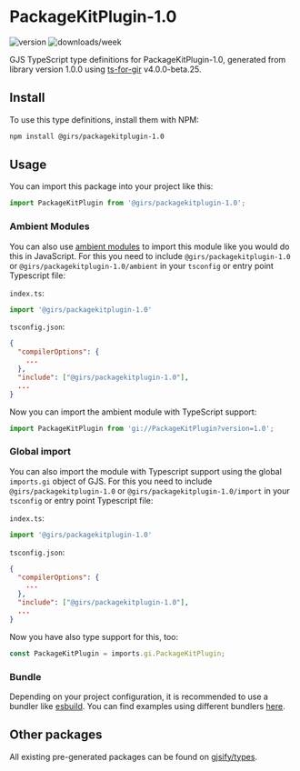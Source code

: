 
# PackageKitPlugin-1.0

![version](https://img.shields.io/npm/v/@girs/packagekitplugin-1.0)
![downloads/week](https://img.shields.io/npm/dw/@girs/packagekitplugin-1.0)


GJS TypeScript type definitions for PackageKitPlugin-1.0, generated from library version 1.0.0 using [ts-for-gir](https://github.com/gjsify/ts-for-gir) v4.0.0-beta.25.


## Install

To use this type definitions, install them with NPM:
```bash
npm install @girs/packagekitplugin-1.0
```

## Usage

You can import this package into your project like this:
```ts
import PackageKitPlugin from '@girs/packagekitplugin-1.0';
```

### Ambient Modules

You can also use [ambient modules](https://github.com/gjsify/ts-for-gir/tree/main/packages/cli#ambient-modules) to import this module like you would do this in JavaScript.
For this you need to include `@girs/packagekitplugin-1.0` or `@girs/packagekitplugin-1.0/ambient` in your `tsconfig` or entry point Typescript file:

`index.ts`:
```ts
import '@girs/packagekitplugin-1.0'
```

`tsconfig.json`:
```json
{
  "compilerOptions": {
    ...
  },
  "include": ["@girs/packagekitplugin-1.0"],
  ...
}
```

Now you can import the ambient module with TypeScript support: 

```ts
import PackageKitPlugin from 'gi://PackageKitPlugin?version=1.0';
```

### Global import

You can also import the module with Typescript support using the global `imports.gi` object of GJS.
For this you need to include `@girs/packagekitplugin-1.0` or `@girs/packagekitplugin-1.0/import` in your `tsconfig` or entry point Typescript file:

`index.ts`:
```ts
import '@girs/packagekitplugin-1.0'
```

`tsconfig.json`:
```json
{
  "compilerOptions": {
    ...
  },
  "include": ["@girs/packagekitplugin-1.0"],
  ...
}
```

Now you have also type support for this, too:

```ts
const PackageKitPlugin = imports.gi.PackageKitPlugin;
```

### Bundle

Depending on your project configuration, it is recommended to use a bundler like [esbuild](https://esbuild.github.io/). You can find examples using different bundlers [here](https://github.com/gjsify/ts-for-gir/tree/main/examples).

## Other packages

All existing pre-generated packages can be found on [gjsify/types](https://github.com/gjsify/types).

